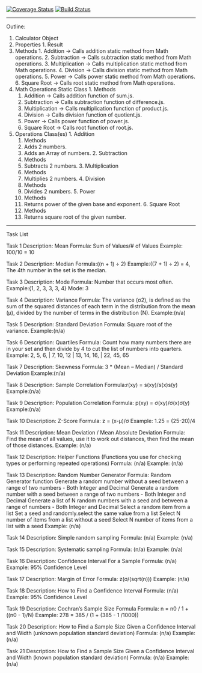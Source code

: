 [![Coverage Status](https://coveralls.io/repos/github/tomaspasie/Stats-Project/badge.svg?branch=master)](https://coveralls.io/github/tomaspasie/Stats-Project?branch=master)
[![Build Status](https://travis-ci.org/tomaspasie/Stats-Project.svg?branch=master)](https://travis-ci.org/tomaspasie/Stats-Project)

---------------------------------------------------------------------------------------------

Outline:

1. Calculator Object
  1. Properties
    1. Result 
  2. Methods
    1. Addition -> Calls addition static method from Math operations.
    2. Subtraction -> Calls subtraction static method from Math operations.
    3. Multiplication -> Calls multiplication static method from Math operations.
    4. Division -> Calls division static method from Math operations.
    5. Power -> Calls power static method from Math operations.
    6. Square Root -> Calls root static method from Math operations.
  3. Math Operations Static Class
    1. Methods
      1. Addition -> Calls addition function of sum.js.
      2. Subtraction -> Calls subtraction function of difference.js.
      3. Multiplication -> Calls multiplication function of product.js.
      4. Division -> Calls division function of quotient.js.
      5. Power -> Calls power function of power.js.
      6. Square Root -> Calls root function of root.js.
  4. Operations Class(es)
    1. Addition
      1. Methods 
        1. Adds 2 numbers.
        2. Adds an Array of numbers.
    2. Subtraction
      1. Methods
        1. Subtracts 2 numbers.
    3. Multiplication
      1. Methods
        1. Multiplies 2 numbers.
    4. Division
      1. Methods
        1. Divides 2 numbers.
    5. Power
      1. Methods
        1. Returns power of the given base and exponent.
    6. Square Root
      1. Methods
        1. Returns square root of the given number.

---------------------------------------------------------------------------------------------

Task List

Task 1
Description: Mean
Formula: Sum of Values/# of Values
Example: 100/10 = 10

Task 2
Description: Median
Formula:((n + 1) ÷ 2)
Example:((7 + 1) ÷ 2) = 4, The 4th number in the set is the median.

Task 3
Description: Mode
Formula: Number that occurs most often.
Example:{1, 2, 3, 3, 3, 4} Mode: 3

Task 4
Description: Variance
Formula: The variance (σ2), is defined as the sum of the squared distances of each term in the distribution from the mean (μ), divided by the number of terms in the distribution (N).
Example:(n/a)

Task 5
Description: Standard Deviation
Formula: Square root of the variance.
Example:(n/a)

Task 6
Description: Quartiles
Formula: Count how many numbers there are in your set and then divide by 4 to cut the list of numbers into quarters.
Example: 2, 5, 6, | 7, 10, 12 | 13, 14, 16, | 22, 45, 65

Task 7
Description: Skewness
Formula: 3 * (Mean – Median) / Standard Deviation
Example:(n/a)

Task 8
Description: Sample Correlation
Formula:r(xy) = s(xy)/s(x)s(y)
Example:(n/a)

Task 9
Description: Population Correlation
Formula: p(xy) = σ(xy)/σ(x)σ(y)
Example:(n/a)

Task 10
Description: Z-Score
Formula: z = (x-μ)/σ
Example: 1.25 = (25-20)/4

Task 11
Description: Mean Deviation / Mean Absolute Deviation
Formula: Find the mean of all values, use it to work out distances, then find the mean of those distances.
Example: (n/a)

Task 12
Description: Helper Functions (Functions you use for checking types or performing repeated operations)
Formula: (n/a)
Example: (n/a)

Task 13
Description: Random Number Generator
Formula: 
Random Generator function
Generate a random number without a seed between a range of two numbers - Both Integer and Decimal
Generate a random number with a seed between a range of two numbers - Both Integer and Decimal
Generate a list of N random numbers with a seed and between a range of numbers - Both Integer and Decimal
Select a random item from a list
Set a seed and randomly.select the same value from a list
Select N number of items from a list without a seed
Select N number of items from a list with a seed
Example: (n/a)

Task 14
Description: Simple random sampling
Formula: (n/a)
Example: (n/a)

Task 15
Description: Systematic sampling
Formula: (n/a)
Example: (n/a)

Task 16
Description: Confidence Interval For a Sample
Formula: (n/a)
Example: 95% Confidence Level 

Task 17
Description: Margin of Error
Formula: z(σ/(sqrt(n)))
Example: (n/a)

Task 18
Description: How to Find a Confidence Interval
Formula: (n/a)
Example: 95% Confidence Level 

Task 19
Description: Cochran’s Sample Size Formula
Formula: n = n0 / 1 + ((n0 - 1)/N)
Example: 278 = 385 / (1 + (385 - 1 /1000))

Task 20
Description: How to Find a Sample Size Given a Confidence Interval and Width (unknown population standard deviation)
Formula: (n/a)
Example: (n/a)

Task 21
Description: How to Find a Sample Size Given a Confidence Interval and Width (known population standard deviation)
Formula: (n/a)
Example: (n/a)
